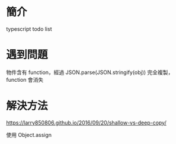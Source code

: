 # 簡介

typescript todo list

# 遇到問題

物件含有 function，經過 JSON.parse(JSON.stringify(obj)) 完全複製，function 會消失

# 解決方法

https://larry850806.github.io/2016/09/20/shallow-vs-deep-copy/

使用 Object.assign
